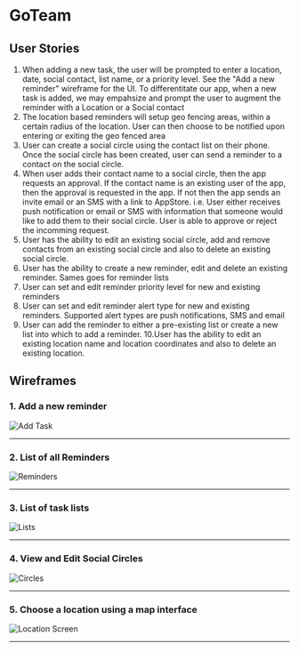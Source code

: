 # GoTeam

## User Stories ##
1. When adding a new task, the user will be prompted to enter a location, date, social contact, list name, or a priority level. See the "Add a new reminder" wireframe for the UI. To differentitate our app, when a new task is added, we may empahsize and prompt the user to augment the reminder with a Location or a Social contact
2. The location based reminders will setup geo fencing areas, within a certain radius of the location. User can then choose to be notified upon entering or exiting the geo fenced area
3. User can create a social circle using the contact list on their phone. Once the social circle has been created, user can send a reminder to a contact on the social circle.
4. When user adds their contact name to a social circle, then the app requests an approval. If the contact name is an existing user of the app, then the approval is requested in the app. If not then the app sends an invite email or an SMS with a link to AppStore. i.e. User either receives push notification or email or SMS with information that someone would like to add them to their social circle. User is able to approve or reject the incomming request.
5. User has the ability to edit an existing social circle, add and remove contacts from an existing social circle and also to delete an existing social circle.
6. User has the ability to create a new reminder, edit and delete an existing reminder. Sames goes for reminder lists
7. User can set and edit reminder priority level for new and existing reminders 
8. User can set and edit reminder alert type for new and existing reminders. Supported alert types are push notifications, SMS and email
9. User can add the reminder to either a pre-existing list or create a new list into which to add a reminder. 
10.User has the ability to edit an existing location name and location coordinates and also to delete an existing location.

## Wireframes ##

### 1. Add a new reminder ### 

![Add Task](Add%20Task.png)


***

### 2. List of all Reminders ### 

![Reminders](Reminders2.png)

***

### 3. List of task lists ### 

![Lists](Lists.png)

***

###  4. View and Edit Social Circles ### 

![Circles](Circles.png)

***


###  5. Choose a location using a map interface ### 

![Location Screen](Location%20Screen.png)

***


